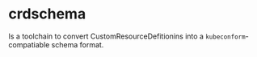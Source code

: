 # crdschema

Is a toolchain to convert CustomResourceDefitionins into a `kubeconform`-compatiable 
schema format.
